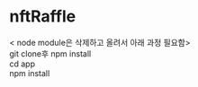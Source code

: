 # nftRaffle

< node module은 삭제하고 올려서 아래 과정 필요함>
<br>git clone후 npm install
<br>cd app 
<br>npm install 
